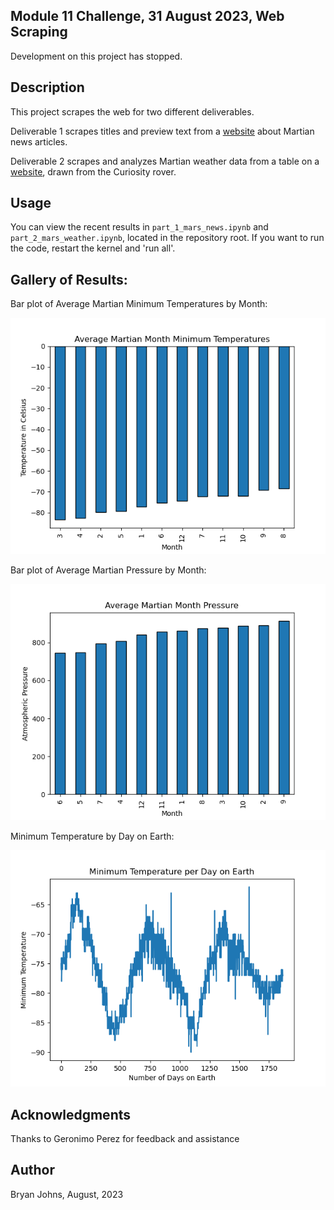 ## Module 11 Challenge, 31 August 2023, Web Scraping

Development on this project has stopped.

## Description

This project scrapes the web for two different deliverables.

Deliverable 1 scrapes titles and preview text from a [website](https://static.bc-edx.com/data/web/mars_news/index.html) about Martian news articles.

Deliverable 2 scrapes and analyzes Martian weather data from a table on a [website](https://static.bc-edx.com/data/web/mars_facts/temperature.html), drawn from the Curiosity rover.

## Usage

You can view the recent results in `part_1_mars_news.ipynb` and `part_2_mars_weather.ipynb`, located in the repository root. If you want to run the code, restart the kernel and 'run all'.

## Gallery of Results:

Bar plot of Average Martian Minimum Temperatures by Month:

![Bar plot of Average Martian Month Minimum Temperatures](Images/month.png)

Bar plot of Average Martian Pressure by Month:

![Bar plot of Average Martian Pressure by Month](Images/pressure.png)

Minimum Temperature by Day on Earth:

![Line plot of Minimum Temperature by Day on Earth](Images/min_temp.png)

## Acknowledgments

Thanks to Geronimo Perez for feedback and assistance

## Author

Bryan Johns, August, 2023
